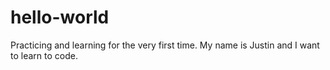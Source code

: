# hello-world
Practicing and learning for the very first time. My name is Justin and I want to learn to code.
